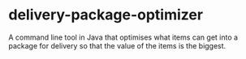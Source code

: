 # delivery-package-optimizer
A command line tool in Java that optimises what items can get into a package for delivery so that the value of the items is the biggest.
